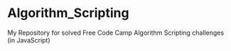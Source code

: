 # Algorithm_Scripting
My Repository for solved Free Code Camp Algorithm Scripting challenges (in JavaScript)

